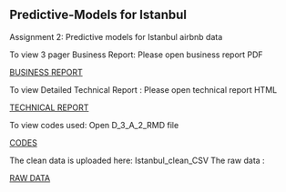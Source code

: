 ## Predictive-Models for Istanbul
Assignment 2: 
Predictive models for Istanbul airbnb data 


To view 3 pager Business Report:
Please open business report PDF 

[BUSINESS REPORT](https://github.com/HasanMansoorKhan/Predictive-Models/blob/main/Business-Report--Predictions-PDF.pdf)


To view Detailed Technical Report : 
Please open technical report HTML

[TECHNICAL REPORT](https://htmlpreview.github.io/?https://github.com/HasanMansoorKhan/Predictive-Models/blob/main/Detailed%20Technical%20Report.html)



To view codes used:
Open D_3_A_2_RMD file


[CODES](https://github.com/HasanMansoorKhan/Predictive-Models/blob/main/DA_3_A_2.Rmd)


The clean data is uploaded here: Istanbul_clean_CSV
The raw data :

[RAW DATA](https://github.com/HasanMansoorKhan/Rep-for-RAW)
